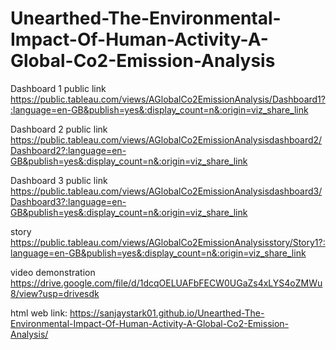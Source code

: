 # Unearthed-The-Environmental-Impact-Of-Human-Activity-A-Global-Co2-Emission-Analysis
Dashboard 1  public link 
https://public.tableau.com/views/AGlobalCo2EmissionAnalysis/Dashboard1?:language=en-GB&publish=yes&:display_count=n&:origin=viz_share_link

Dashboard 2 public link
https://public.tableau.com/views/AGlobalCo2EmissionAnalysisdashboard2/Dashboard2?:language=en-GB&publish=yes&:display_count=n&:origin=viz_share_link

Dashboard 3 public link
https://public.tableau.com/views/AGlobalCo2EmissionAnalysisdashboard3/Dashboard3?:language=en-GB&publish=yes&:display_count=n&:origin=viz_share_link

story      
https://public.tableau.com/views/AGlobalCo2EmissionAnalysisstory/Story1?:language=en-GB&publish=yes&:display_count=n&:origin=viz_share_link

video demonstration https://drive.google.com/file/d/1dcqOELUAFbFECW0UGaZs4xLYS4oZMWu8/view?usp=drivesdk

html web link: https://sanjaystark01.github.io/Unearthed-The-Environmental-Impact-Of-Human-Activity-A-Global-Co2-Emission-Analysis/
